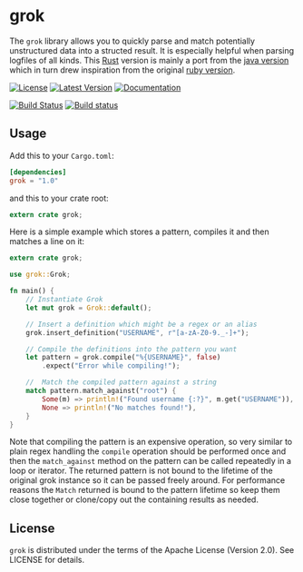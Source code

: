 grok
====
The `grok` library allows you to quickly parse and match potentially unstructured data into a structed result. It is especially helpful when parsing logfiles of all kinds. This [Rust](http://rust-lang.org) version is mainly a port from the [java version](https://github.com/thekrakken/java-grok) which in turn drew inspiration from the original [ruby version](https://github.com/logstash-plugins/logstash-filter-grok).

[![License](https://img.shields.io/badge/License-Apache%202.0-blue.svg)](https://opensource.org/licenses/Apache-2.0)
[![Latest Version](https://img.shields.io/crates/v/grok.svg)](https://crates.io/crates/grok)
[![Documentation](https://docs.rs/grok/badge.svg)](https://docs.rs/grok)

[![Build Status](https://travis-ci.org/daschl/grok.svg?branch=master)](https://travis-ci.org/daschl/grok)
[![Build status](https://ci.appveyor.com/api/projects/status/github/daschl/grok?svg=true)](https://ci.appveyor.com/project/daschl/grok)

## Usage
Add this to your `Cargo.toml`:

```toml
[dependencies]
grok = "1.0"
```

and this to your crate root:

```rust
extern crate grok;
```

Here is a simple example which stores a pattern, compiles it and then matches a line on it:

```rust
extern crate grok;

use grok::Grok;

fn main() {
    // Instantiate Grok
    let mut grok = Grok::default();

    // Insert a definition which might be a regex or an alias
    grok.insert_definition("USERNAME", r"[a-zA-Z0-9._-]+");

    // Compile the definitions into the pattern you want
    let pattern = grok.compile("%{USERNAME}", false)
        .expect("Error while compiling!");

    //  Match the compiled pattern against a string
    match pattern.match_against("root") {
        Some(m) => println!("Found username {:?}", m.get("USERNAME")),
        None => println!("No matches found!"),
    }
}
```

Note that compiling the pattern is an expensive operation, so very similar to plain regex handling the `compile`
operation should be performed once and then the `match_against` method on the pattern can be called repeatedly
in a loop or iterator. The returned pattern is not bound to the lifetime of the original grok instance so it can
be passed freely around. For performance reasons the `Match` returned is bound to the pattern lifetime so keep
them close together or clone/copy out the containing results as needed.

## License
`grok` is distributed under the terms of the Apache License (Version 2.0). 
See LICENSE for details.
